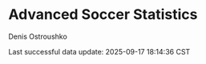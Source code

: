 # Advanced Soccer Statistics
Denis Ostroushko

<!-- gfm -->

Last successful data update: 2025-09-17 18:14:36 CST

